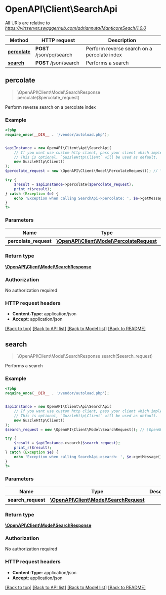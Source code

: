 # OpenAPI\Client\SearchApi

All URIs are relative to *https://virtserver.swaggerhub.com/adriannuta/ManticoreSeach/1.0.0*

Method | HTTP request | Description
------------- | ------------- | -------------
[**percolate**](SearchApi.md#percolate) | **POST** /json/pq/search | Perform reverse search on a percolate index
[**search**](SearchApi.md#search) | **POST** /json/search | Performs a search



## percolate

> \OpenAPI\Client\Model\SearchResponse percolate($percolate_request)

Perform reverse search on a percolate index

### Example

```php
<?php
require_once(__DIR__ . '/vendor/autoload.php');


$apiInstance = new OpenAPI\Client\Api\SearchApi(
    // If you want use custom http client, pass your client which implements `GuzzleHttp\ClientInterface`.
    // This is optional, `GuzzleHttp\Client` will be used as default.
    new GuzzleHttp\Client()
);
$percolate_request = new \OpenAPI\Client\Model\PercolateRequest(); // \OpenAPI\Client\Model\PercolateRequest | 

try {
    $result = $apiInstance->percolate($percolate_request);
    print_r($result);
} catch (Exception $e) {
    echo 'Exception when calling SearchApi->percolate: ', $e->getMessage(), PHP_EOL;
}
?>
```

### Parameters


Name | Type | Description  | Notes
------------- | ------------- | ------------- | -------------
 **percolate_request** | [**\OpenAPI\Client\Model\PercolateRequest**](../Model/PercolateRequest.md)|  |

### Return type

[**\OpenAPI\Client\Model\SearchResponse**](../Model/SearchResponse.md)

### Authorization

No authorization required

### HTTP request headers

- **Content-Type**: application/json
- **Accept**: application/json

[[Back to top]](#) [[Back to API list]](../../README.md#documentation-for-api-endpoints)
[[Back to Model list]](../../README.md#documentation-for-models)
[[Back to README]](../../README.md)


## search

> \OpenAPI\Client\Model\SearchResponse search($search_request)

Performs a search

### Example

```php
<?php
require_once(__DIR__ . '/vendor/autoload.php');


$apiInstance = new OpenAPI\Client\Api\SearchApi(
    // If you want use custom http client, pass your client which implements `GuzzleHttp\ClientInterface`.
    // This is optional, `GuzzleHttp\Client` will be used as default.
    new GuzzleHttp\Client()
);
$search_request = new \OpenAPI\Client\Model\SearchRequest(); // \OpenAPI\Client\Model\SearchRequest | 

try {
    $result = $apiInstance->search($search_request);
    print_r($result);
} catch (Exception $e) {
    echo 'Exception when calling SearchApi->search: ', $e->getMessage(), PHP_EOL;
}
?>
```

### Parameters


Name | Type | Description  | Notes
------------- | ------------- | ------------- | -------------
 **search_request** | [**\OpenAPI\Client\Model\SearchRequest**](../Model/SearchRequest.md)|  |

### Return type

[**\OpenAPI\Client\Model\SearchResponse**](../Model/SearchResponse.md)

### Authorization

No authorization required

### HTTP request headers

- **Content-Type**: application/json
- **Accept**: application/json

[[Back to top]](#) [[Back to API list]](../../README.md#documentation-for-api-endpoints)
[[Back to Model list]](../../README.md#documentation-for-models)
[[Back to README]](../../README.md)

